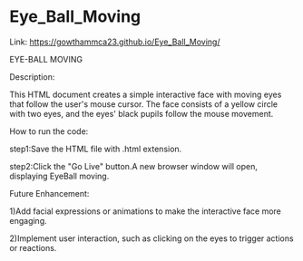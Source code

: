 # Eye_Ball_Moving

Link: https://gowthammca23.github.io/Eye_Ball_Moving/

EYE-BALL MOVING

Description:

This HTML document creates a simple interactive face with moving eyes that follow the user's mouse cursor. The face consists of a yellow circle with two eyes, and the eyes' black pupils follow the mouse movement.

How to run the code:

step1:Save the HTML file with .html extension.

step2:Click the "Go Live" button.A new browser window will open, displaying EyeBall moving.

Future Enhancement:

1)Add facial expressions or animations to make the interactive face more engaging.

2)Implement user interaction, such as clicking on the eyes to trigger actions or reactions.
